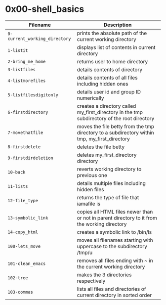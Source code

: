 # 0x00-shell_basics

| Filename | Description |
| --- | --- |
| `0-current_working_directory` | prints the absolute path of the current working directory
| `1-listit` | displays list of contents in current directory
| `2-bring_me_home` | returns user to home directory
| `3-listfiles` | details contents of directory
| `4-listmorefiles` | details contents of all files including hidden ones
| `5-listfilesdigitonly` | details  user id and group ID numerically
| `6-firstdirectory` | creates a directory called my_first_directory in the tmp subdirectory of the root directory
| `7-movethatfile` | moves the file betty from the tmp directory to a subdirectory within tmp, my_first_directory
| `8-firstdelete` | deletes the file betty
| `9-firstdirdeletion` | deletes my_first_directory directory
| `10-back` | reverts working directory to previous one
| `11-lists` | details multiple files including hidden files
| `12-file_type` | returns the type of file that iamafile is
| `13-symbolic_link` | copies all HTML files newer than or  not in parent directory to it from the working directory
| `14-copy_html` | creates a symbolic link to /bin/ls
| `100-lets_move` | moves all filenames starting with uppercase to the subdirectory /tmp/u
| `101-clean_emacs` | removes all files ending with ~ in the current working directory
| `102-tree` | makes the 3 directories respectively
| `103-commas` | lists all files and directories of current directory in sorted order

